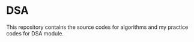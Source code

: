 # DSA
This repository contains the source codes for algorithms and my practice codes for DSA module.
